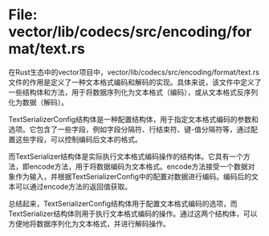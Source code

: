# File: vector/lib/codecs/src/encoding/format/text.rs

在Rust生态中的vector项目中，vector/lib/codecs/src/encoding/format/text.rs文件的作用是定义了一种文本格式编码和解码的实现。具体来说，该文件中定义了一些结构体和方法，用于将数据序列化为文本格式（编码），或从文本格式反序列化为数据（解码）。

TextSerializerConfig结构体是一种配置结构体，用于指定文本格式编码的参数和选项。它包含了一些字段，例如字段分隔符、行结束符、键-值分隔符等，通过配置这些字段，可以控制编码后文本的格式。

而TextSerializer结构体是实际执行文本格式编码操作的结构体。它具有一个方法，即encode方法，用于将数据编码为文本格式。encode方法接受一个数据对象作为输入，并根据TextSerializerConfig中的配置对数据进行编码。编码后的文本可以通过encode方法的返回值获取。

总结起来，TextSerializerConfig结构体用于配置文本格式编码的选项，而TextSerializer结构体则用于执行文本格式编码的操作。通过这两个结构体，可以方便地将数据序列化为文本格式，并进行解码操作。

